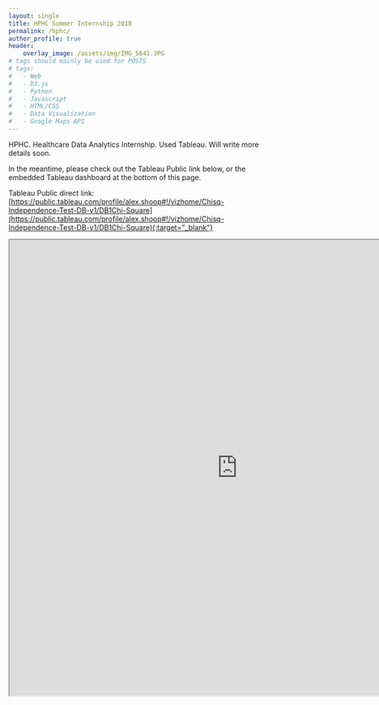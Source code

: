 ```yaml
---
layout: single
title: HPHC Summer Internship 2018
permalink: /hphc/
author_profile: true
header:
    overlay_image: /assets/img/IMG_5641.JPG
# tags should mainly be used for POSTS
# tags:
#   - Web
#   - D3.js
#   - Python
#   - Javascript
#   - HTML/CSS
#   - Data Visualization
#   - Google Maps API
---
```


HPHC. Healthcare Data Analytics Internship. Used Tableau. Will write more details soon.

In the meantime, please check out the Tableau Public link below, or the embedded Tableau dashboard at the bottom of this page.

Tableau Public direct link: [https://public.tableau.com/profile/alex.shoop#!/vizhome/Chisq-Independence-Test-DB-v1/DB1Chi-Square](https://public.tableau.com/profile/alex.shoop#!/vizhome/Chisq-Independence-Test-DB-v1/DB1Chi-Square){:target="_blank"}

<iframe src="https://public.tableau.com/views/Chisq-Independence-Test-DB-v1/DB1Chi-Square?:showVizHome=no&:embed=true"
 width="900" height="900"></iframe>

